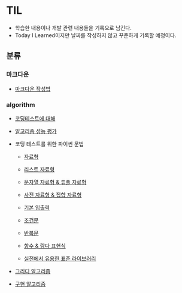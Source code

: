 # TIL

- 학습한 내용이나 개발 관련 내용들을 기록으로 남긴다.
- Today I Learned이지만 날짜를 작성하지 않고 꾸준하게 기록할 예정이다.

## 분류

### 마크다운
  - [마크다운 작성법](https://github.com/KJH622/TIL/blob/main/Markdown/markdown.md)

### algorithm
  - [코딩테스트에 대해](https://github.com/KJH622/TIL/blob/main/algorithm/outline.md)
  - [알고리즘 성능 평가](https://github.com/KJH622/TIL/blob/main/algorithm/complexity.md)
  - 코딩 테스트를 위한 파이썬 문법

    - [자료형](https://github.com/KJH622/TIL/blob/main/algorithm/python_grammar/data_type.md)

    - [리스트 자료형](https://github.com/KJH622/TIL/blob/main/algorithm/python_grammar/list.md)

    - [문자열 자료형 & 튜플 자료형](https://github.com/KJH622/TIL/blob/main/algorithm/python_grammar/string_tuple.md)

    - [사전 자료형 & 집합 자료형](https://github.com/KJH622/TIL/blob/main/algorithm/python_grammar/dictionary_set.md)

    - [기본 입출력](https://github.com/KJH622/TIL/blob/main/algorithm/python_grammar/input.md)

    - [조건문](https://github.com/KJH622/TIL/blob/main/algorithm/python_grammar/conditional_statement.md)

    - [반복문](https://github.com/KJH622/TIL/blob/main/algorithm/python_grammar/loop_statement.md)

    - [함수 & 람다 표현식](https://github.com/KJH622/TIL/blob/main/algorithm/python_grammar/function_lambda_expression.md)

    - [실전에서 유용한 표준 라이브러리](https://github.com/KJH622/TIL/blob/main/algorithm/python_grammar/standard_library.md)

- [그리디 알고리즘](https://github.com/KJH622/TIL/blob/main/algorithm/greedy_algorithm.md)

- [구현 알고리즘](https://github.com/KJH622/TIL/blob/main/algorithm/implementation_algorithm.md)